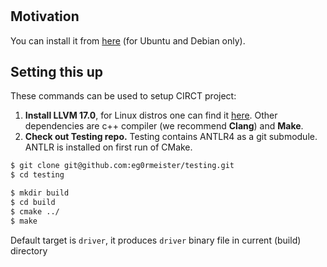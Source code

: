 #

 
## Motivation

You can install it from [here](https://apt.llvm.org/) (for Ubuntu and Debian only).


## Setting this up
These commands can be used to setup CIRCT project:
1) **Install LLVM 17.0**, for Linux distros one can find it [here](https://apt.llvm.org/). Other dependencies are c++ compiler (we recommend **Clang**) and **Make**.
2) **Check out Testing repo.**  Testing contains ANTLR4 as a git
submodule.  ANTLR is installed on first run of CMake. 
```bash
$ git clone git@github.com:eg0rmeister/testing.git
$ cd testing
```
```bash
$ mkdir build
$ cd build
$ cmake ../
$ make
```
Default target is `driver`, it produces `driver` binary file in current (build) directory
